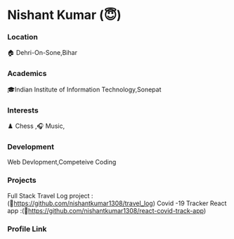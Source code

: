 # Nishant Kumar (😇)

### Location

 🏠 Dehri-On-Sone,Bihar
 
### Academics

  🎓Indian Institute of Information Technology,Sonepat

### Interests

 ♟️ Chess ,🎧  Music,  

### Development

 Web Devlopment,Competeive Coding

### Projects

Full Stack Travel Log project :(🔗https://github.com/nishantkumar1308/travel_log)
Covid -19 Tracker React app :(🔗https://github.com/nishantkumar1308/react-covid-track-app)
  
### Profile Link

[Nishant Kumar : ]:(🔗https://github.com/nishantkumar1308)

